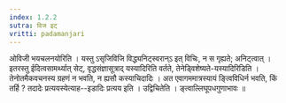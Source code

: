 ```yaml
---
index: 1.2.2
sutra: विज इट्
vritti: padamanjari
---
```


  ओविजी भयचलनयोरिति । यस्तु ऽसृजिविजि विद्ध्यनिट्स्वरान्ऽ इत् विचिः, न स गृह्यते; अनिट्त्वात् । इतरस्तु ईदित्वसामर्थ्यात् सेट्, वृद्धसंज्ञासूत्राद् यस्यादिरिति वर्तते, तेनेड्विशेष्यते-यस्यादिरिडिति । तेनोतमैकवचनस्य ग्रहणं न भवति, न ह्यसौ कस्याचिदादिः । अत एवागममात्रस्यायं ङ्त्विविधिर्न भवति, किं तर्हि ? तदादेः प्रत्ययस्येत्याह--इडादिः प्रत्यय इति । उद्विचितेति । ङ्त्वाल्लिघूपधगुणाभावः ॥